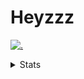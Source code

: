 # Heyzzz  

[![.](https://skillicons.dev/icons?i=js,java)](https://skillicons.dev)  

<details>
<summary>Stats</summary
<!--START_SECTION:waka-->

```txt
JavaScript   4 hrs 24 mins   ██████████████████░░░░░░░   71.93 %
TypeScript   1 hr 11 mins    █████░░░░░░░░░░░░░░░░░░░░   19.36 %
CSS          12 mins         █░░░░░░░░░░░░░░░░░░░░░░░░   03.50 %
C++          9 mins          ▓░░░░░░░░░░░░░░░░░░░░░░░░   02.51 %
Bash         6 mins          ▒░░░░░░░░░░░░░░░░░░░░░░░░   01.74 %
```

<!--END_SECTION:waka-->
</details>
